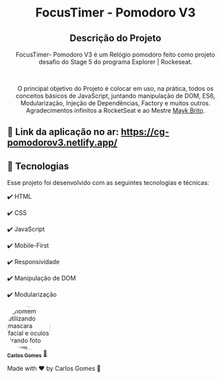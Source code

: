 <h1 align="center">
  FocusTimer - Pomodoro V3
</h1>

<h2 align="center" >Descrição do Projeto</h2>
<p align="center">
FocusTimer- Pomodoro V3 é um Relógio pomodoro feito como projeto desafio do Stage 5 do programa Explorer | Rockeseat.

</p>
</br>

<div align="center">
   <p>
    O principal objetivo do Projeto é colocar em uso, na prática, todos os conceitos básicos de JavaScript, juntando manipulação de DOM, ES6, Modularização, Injeção de Dependências, Factory  e muitos outros.
     <br/>
    Agradecimentos infinitos a RocketSeat e ao Mestre <a href="https://github.com/maykbrito">Mayk Brito</a>.</p>
  </p>
</div>
 
  
## 🔗 Link da aplicação no ar: https://cg-pomodorov3.netlify.app/
  
## :rocket: Tecnologias

Esse projeto foi desenvolvido com as seguintes tecnologias e técnicas:

✔️ HTML

✔️ CSS

✔️ JavaScript

✔️ Mobile-First

✔️ Responsividade

✔️ Manipulação de DOM

✔️ Modularização

<a href="https://github.com/Dev-Shinsei">
 <img style="border-radius: 50%;" src="https://avatars.githubusercontent.com/u/61604214?v=4" width="100px;" alt="homem utilizando mascara facial e oculos tirando foto em um espelho de um elevador com seu celular a mostra"/>
 <br />
 <sub><b>Carlos Gomes</b></sub></a> <a href="https://github.com/Dev-Shinsei" title="Github">🚀</a>

Made with ❤️ by Carlos Gomes 👋
